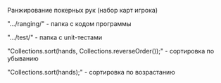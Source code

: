 Ранжирование покерных рук (набор карт игрока)

".../ranging/" - папка с кодом программы

".../test/" - папка с unit-тестами

"Collections.sort(hands, Collections.reverseOrder());" - сортировка по убыванию

"Collections.sort(hands);" - сортировка по возрастанию
